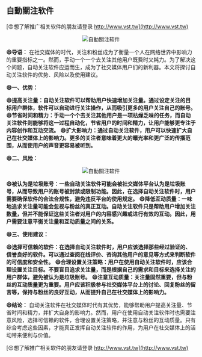 ## **自動關注软件**

[😍想了解推广相关软件的朋友请登录 http://www.vst.tw](http://www.vst.tw)

 <center><img src="https://vst.tw/MP4/tuiguang/png/7.png" alt="自動關注软件"></center>

**😄导语：**
在社交媒体的时代，关注和粉丝成为了衡量一个人在网络世界中影响力的重要指标之一。然而，手动一个一个去关注其他用户既费时又耗力。为了解决这个问题，自动关注软件应运而生，成为了社交媒体用户们的新利器。本文将探讨自动关注软件的优势、风险以及使用建议。

**😄一、优势：**

**😄提高关注量：自动关注软件可以帮助用户快速增加关注量。通过设定关注的目标用户群体，软件可以自动进行关注操作，从而吸引更多的用户关注自己的账号。**
**😄节省时间和精力：手动一个个去关注其他用户是一项枯燥乏味的任务，而自动关注软件则能够将这一过程自动化，节省用户的时间和精力，让用户能够更专注于内容创作和互动交流。**
**😄扩大影响力：通过自动关注软件，用户可以快速扩大自己在社交媒体上的影响力。更多的关注者意味着更大的曝光率和更广泛的传播范围，从而使用户的声音更容易被听到。**

**😄二、风险：**

 <center><img src="https://vst.tw/MP4/tuiguang/png/8.png" alt="自動關注软件"></center>

**😄被认为是垃圾账号：一些自动关注软件可能会被社交媒体平台认为是垃圾账号，从而导致用户的账号被封禁或限制功能。因此，在选择自动关注软件时，用户需要确保软件的合法合规性，避免违反平台的使用规定。**
**😄降低互动质量：一味地追求关注量可能会忽视与粉丝的真正互动。自动关注软件只是帮助用户增加关注数量，但并不能保证这些关注者对用户的内容感兴趣或进行有效的互动。因此，用户需要注意平衡关注量和互动质量之间的关系。**

**😄三、使用建议：**

**😄选择可信赖的软件：在选择自动关注软件时，用户应该选择那些经过验证的、信誉良好的软件。可以通过查阅在线评价、咨询其他用户的意见等方式来判断软件的可信度和安全性。**
**😄合理设置关注策略：用户在使用自动关注软件时，应该合理设置关注目标。不要盲目追求关注量，而是根据自己的需求和目标来选择关注的用户群体，避免被认为是垃圾账号。**
**😄注意互动质量：关注量固然重要，但与粉丝的互动质量更为重要。用户应该积极参与社交媒体平台上的讨论、回复粉丝的留言等，保持与粉丝的良好互动，从而提升自己在社交媒体上的影响力。**

**😄结论：**
自动关注软件在社交媒体时代有其优势，能够帮助用户提高关注量、节省时间和精力，并扩大自身的影响力。然而，用户在使用自动关注软件时也需要注意风险，选择可信赖的软件，合理设置关注策略，并注意与粉丝的互动质量。只有综合考虑这些因素，才能真正发挥自动关注软件的作用，为用户在社交媒体上的活动带来便利与价值。

[😍想了解推广相关软件的朋友请登录 http://www.vst.tw](http://www.vst.tw)



